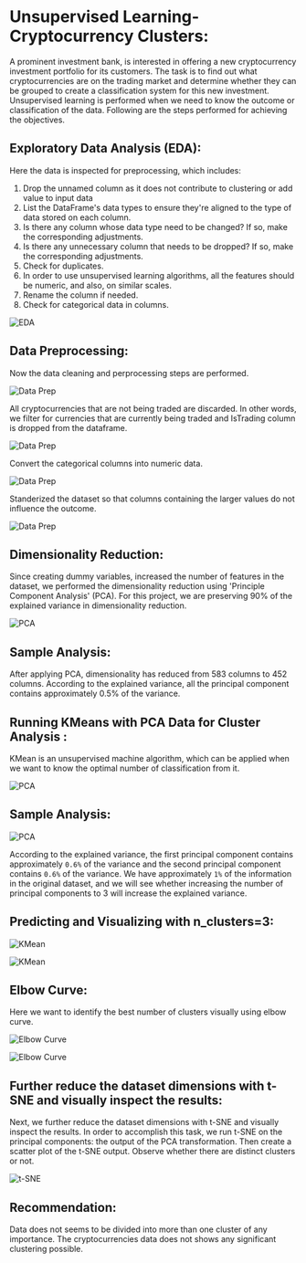 # Unsupervised Learning-Cryptocurrency Clusters:

A prominent investment bank, is interested in offering a new cryptocurrency investment portfolio for its customers. The task is to find out what cryptocurrencies are on the trading market and determine whether they can be grouped to create a classification system for this new investment. Unsupervised learning is performed when we need to know the outcome or classification of the data. Following are the steps performed for achieving the objectives.

## Exploratory Data Analysis (EDA):

Here the data is inspected for preprocessing, which includes:

1. Drop the unnamed column as it does not contribute to clustering or add value to input data
2. List the DataFrame's data types to ensure they're aligned to the type of data stored on each column.
3. Is there any column whose data type need to be changed? If so, make the corresponding adjustments.
4. Is there any unnecessary column that needs to be dropped? If so, make the corresponding adjustments.
5. Check for duplicates.
6. In order to use unsupervised learning algorithms, all the features should be numeric, and also, on similar scales.
7. Rename the column if needed.
8. Check for categorical data in columns.


![EDA](Images/EDA1.PNG)

## Data Preprocessing:

Now the data cleaning and perprocessing steps are performed.

![Data Prep](Images/data_prep1.PNG)

All cryptocurrencies that are not being traded are discarded. In other words, we filter for currencies that are currently being traded and IsTrading column is dropped from the dataframe.

![Data Prep](Images/data_prep2.PNG)

Convert the categorical columns into numeric data.

![Data Prep](Images/data_prep3.PNG)

Standerized the dataset so that columns containing the larger values do not influence the outcome.

![Data Prep](Images/data_prep4.PNG)


## Dimensionality Reduction:

Since creating dummy variables, increased the number of features in the dataset, we performed the dimensionality reduction using 'Principle Component Analysis' (PCA). For this project, we are preserving 90% of the explained variance in dimensionality reduction.

![PCA](Images/feature_reduction_pca.PNG)

## Sample Analysis:

After applying PCA, dimensionality has reduced from 583 columns to 452 columns. According to the explained variance, all the principal component contains approximately 0.5% of the variance.

## Running KMeans with PCA Data for Cluster Analysis :

KMean is an unsupervised machine algorithm, which can be applied when we want to know the optimal number of classification from it.

![PCA](Images/feature_reduction1.PNG)

## Sample Analysis:

![PCA](Images/feature_reduction2.PNG)

According to the explained variance, the first principal component contains approximately `0.6%` of the variance and the second principal component contains `0.6%` of the variance. We have approximately `1%` of the information in the original dataset, and we will see whether increasing the number of principal components to 3 will increase the explained variance.

## Predicting and Visualizing with n_clusters=3:

![KMean](Images/kMean.PNG)

![KMean](Images/KMean1.PNG)

## Elbow Curve:

Here we want to identify the best number of clusters visually using elbow curve.

![Elbow Curve](Images/Elbow_Curve.PNG)


![Elbow Curve](Images/Elbow_Curve1.PNG)

## Further reduce the dataset dimensions with t-SNE and visually inspect the results:

Next, we further reduce the dataset dimensions with t-SNE and visually inspect the results. In order to accomplish this task, we run t-SNE on the principal components: the output of the PCA transformation. Then create a scatter plot of the t-SNE output. Observe whether there are distinct clusters or not.

![t-SNE](Images/t-SNE.PNG)

## Recommendation:

Data does not seems to be divided into more than one cluster of any importance. The cryptocurrencies data does not shows any significant clustering possible.